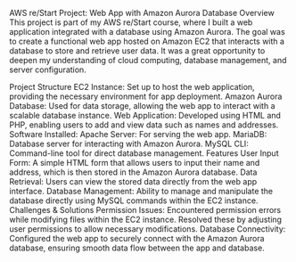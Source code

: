 AWS re/Start Project: Web App with Amazon Aurora Database
Overview
This project is part of my AWS re/Start course, where I built a web application integrated with a database using Amazon Aurora. The goal was to create a functional web app hosted on Amazon EC2 that interacts with a database to store and retrieve user data. It was a great opportunity to deepen my understanding of cloud computing, database management, and server configuration.

Project Structure
EC2 Instance: Set up to host the web application, providing the necessary environment for app deployment.
Amazon Aurora Database: Used for data storage, allowing the web app to interact with a scalable database instance.
Web Application: Developed using HTML and PHP, enabling users to add and view data such as names and addresses.
Software Installed:
Apache Server: For serving the web app.
MariaDB: Database server for interacting with Amazon Aurora.
MySQL CLI: Command-line tool for direct database management.
Features
User Input Form: A simple HTML form that allows users to input their name and address, which is then stored in the Amazon Aurora database.
Data Retrieval: Users can view the stored data directly from the web app interface.
Database Management: Ability to manage and manipulate the database directly using MySQL commands within the EC2 instance.
Challenges & Solutions
Permission Issues: Encountered permission errors while modifying files within the EC2 instance. Resolved these by adjusting user permissions to allow necessary modifications.
Database Connectivity: Configured the web app to securely connect with the Amazon Aurora database, ensuring smooth data flow between the app and database.
